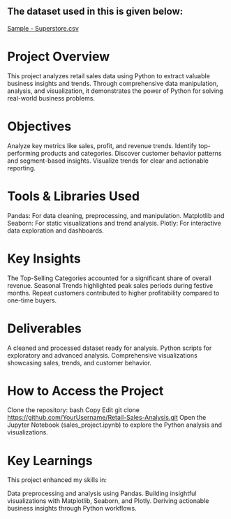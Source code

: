 ## The dataset used in this is given below:
[Sample - Superstore.csv](https://github.com/user-attachments/files/18676840/Sample.-.Superstore.csv)


# Project Overview
This project analyzes retail sales data using Python to extract valuable business insights and trends. Through comprehensive data manipulation, analysis, and visualization, it 
demonstrates the power of Python for solving real-world business problems.

# Objectives

Analyze key metrics like sales, profit, and revenue trends.
Identify top-performing products and categories.
Discover customer behavior patterns and segment-based insights.
Visualize trends for clear and actionable reporting.


# Tools & Libraries Used
Pandas: For data cleaning, preprocessing, and manipulation.
Matplotlib and Seaborn: For static visualizations and trend analysis.
Plotly: For interactive data exploration and dashboards.

# Key Insights
The Top-Selling Categories accounted for a significant share of overall revenue.
Seasonal Trends highlighted peak sales periods during festive months.
Repeat customers contributed to higher profitability compared to one-time buyers.

# Deliverables
A cleaned and processed dataset ready for analysis.
Python scripts for exploratory and advanced analysis.
Comprehensive visualizations showcasing sales, trends, and customer behavior.

# How to Access the Project
Clone the repository:
bash
Copy
Edit
git clone https://github.com/YourUsername/Retail-Sales-Analysis.git
Open the Jupyter Notebook (sales_project.ipynb) to explore the Python analysis and visualizations.

# Key Learnings
This project enhanced my skills in:

Data preprocessing and analysis using Pandas.
Building insightful visualizations with Matplotlib, Seaborn, and Plotly.
Deriving actionable business insights through Python workflows.





